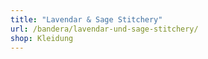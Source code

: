 ```yaml
---
title: "Lavendar & Sage Stitchery"
url: /bandera/lavendar-und-sage-stitchery/
shop: Kleidung
---
```

